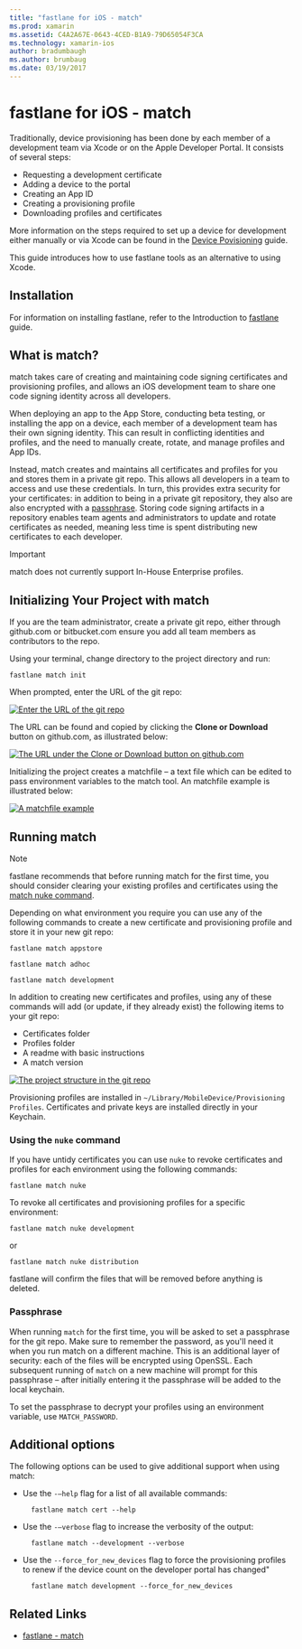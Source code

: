 ```yaml
---
title: "fastlane for iOS - match"
ms.prod: xamarin
ms.assetid: C4A2A67E-0643-4CED-B1A9-79D65054F3CA
ms.technology: xamarin-ios
author: bradumbaugh
ms.author: brumbaug
ms.date: 03/19/2017
---
```


# fastlane for iOS - match

Traditionally, device provisioning has been done by each member of a development team via Xcode or on the Apple Developer Portal. It consists of several steps:

- Requesting a development certificate
- Adding a device to the portal
- Creating an App ID
- Creating a provisioning profile
- Downloading profiles and certificates

More information on the steps required to set up a device for development either manually or via Xcode can be found in the [Device Povisioning](~/ios/get-started/installation/device-provisioning/index.md) guide.

This guide introduces how to use fastlane tools as an alternative to using Xcode.

## Installation

For information on installing fastlane, refer to the Introduction to [fastlane](~/ios/deploy-test/provisioning/fastlane/index.md#Installation) guide.

<a name="whatismatch" />

## What is match?

match takes care of creating and maintaining code signing certificates and provisioning profiles, and allows an iOS development team to share one code signing identity across all developers.

When deploying an app to the App Store, conducting beta testing, or installing the app on a device, each member of a development team has their own signing identity. This can result in conflicting identities and profiles, and the need to manually create, rotate, and manage profiles and App IDs.

Instead, match creates and maintains all certificates and profiles for you and stores them in a private git repo. This allows all developers in a team to access and use these credentials. In turn, this provides extra security for your certificates: in addition to being in a private git repository, they also are also encrypted with a [passphrase](#passphrase). Storing code signing artifacts in a repository enables team agents and administrators to update and rotate certificates as needed, meaning less time is spent distributing new certificates to each developer.

> [!IMPORTANT]
> match does not currently support In-House Enterprise profiles.

<a name="initializing" />

## Initializing Your Project with match

If you are the team administrator, create a private git repo, either through github.com or bitbucket.com ensure you add all team members as contributors to the repo.

Using your terminal, change directory to the project directory and run:

    fastlane match init

When prompted, enter the URL of the git repo:

 [![](match-images/fastlane-image7.png "Enter the URL of the git repo")](match-images/fastlane-image7.png#lightbox)

The URL can be found and copied by clicking the **Clone or Download** button on github.com, as illustrated below:

[![](match-images/fastlane-image6.png "The URL under the Clone or Download button on github.com")](match-images/fastlane-image6.png#lightbox)

Initializing the project creates a matchfile – a text file which can be edited to pass environment variables to the match tool. An matchfile example is illustrated below:

[![](match-images/fastlane-image8.png "A matchfile example")](match-images/fastlane-image8.png#lightbox)

<a name="running" />

## Running match

> [!NOTE]
> fastlane recommends that before running match for the first time, you should consider clearing your existing profiles and certificates using the [match nuke command](#using).

Depending on what environment you require you can use any of the following commands to create a new certificate and provisioning profile and store it in your new git repo:

    fastlane match appstore

    fastlane match adhoc

    fastlane match development

In addition to creating new certificates and profiles, using any of these commands will add (or update, if they already exist) the following items to your git repo:

- Certificates folder
- Profiles folder
- A readme with basic instructions
- A match version

[![](match-images/fastlane-image9.png "The project structure in the git repo")](match-images/fastlane-image9.png#lightbox)

Provisioning profiles are installed in `~/Library/MobileDevice/Provisioning Profiles`. Certificates and private keys are installed directly in your Keychain.

<a name="using" />

### Using the `nuke` command

If you have untidy certificates you can use `nuke` to revoke certificates and profiles for each environment using the following commands:

    fastlane match nuke

To revoke all certificates and provisioning profiles for a specific environment:

    fastlane match nuke development

 or

    fastlane match nuke distribution

fastlane will confirm the files that will be removed before anything is deleted.

<a name="passphrase" />

### Passphrase

When running `match` for the first time, you will be asked to set a passphrase for the git repo. Make sure to remember the password, as you'll need it when you run match on a different machine. This is an additional layer of security: each of the files will be encrypted using OpenSSL. Each subsequent running of `match` on a new machine will prompt for this passphrase – after initially entering it the passphrase will be added to the local keychain.

To set the passphrase to decrypt your profiles using an environment variable, use `MATCH_PASSWORD`.

<a name="options" />

## Additional options

The following options can be used to give additional support when using match:

- Use the `-–help` flag for a list of all available commands:

        fastlane match cert --help

- Use the `-–verbose` flag to increase the verbosity of the output:

        fastlane match --development --verbose

- Use the `--force_for_new_devices` flag to force the provisioning profiles to renew if the device count on the developer portal has changed"

        fastlane match development --force_for_new_devices

## Related Links

- [fastlane - match](https://github.com/fastlane/fastlane/blob/master/match/README.md)
